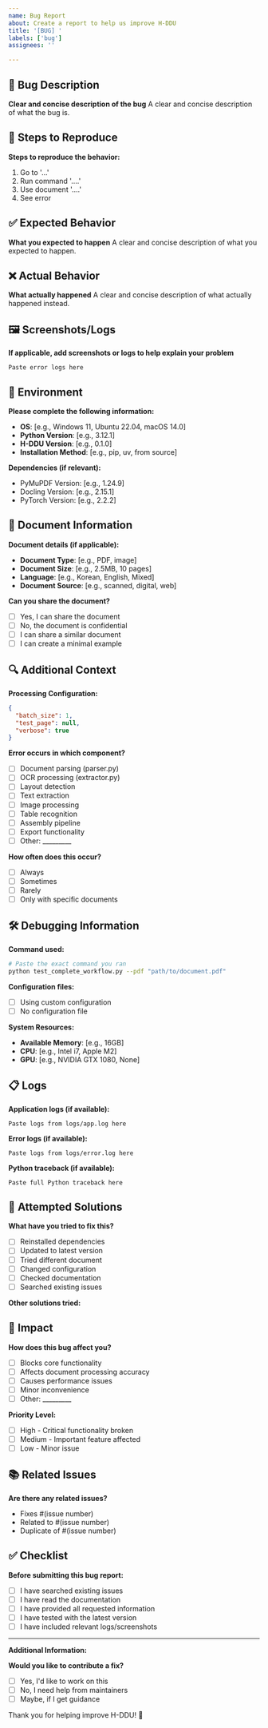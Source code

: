 ```yaml
---
name: Bug Report
about: Create a report to help us improve H-DDU
title: '[BUG] '
labels: ['bug']
assignees: ''

---
```


## 🐛 Bug Description

**Clear and concise description of the bug**
A clear and concise description of what the bug is.

## 🔄 Steps to Reproduce

**Steps to reproduce the behavior:**
1. Go to '...'
2. Run command '....'
3. Use document '....'
4. See error

## ✅ Expected Behavior

**What you expected to happen**
A clear and concise description of what you expected to happen.

## ❌ Actual Behavior

**What actually happened**
A clear and concise description of what actually happened instead.

## 🖼️ Screenshots/Logs

**If applicable, add screenshots or logs to help explain your problem**
```
Paste error logs here
```

## 🔧 Environment

**Please complete the following information:**
- **OS**: [e.g., Windows 11, Ubuntu 22.04, macOS 14.0]
- **Python Version**: [e.g., 3.12.1]
- **H-DDU Version**: [e.g., 0.1.0]
- **Installation Method**: [e.g., pip, uv, from source]

**Dependencies (if relevant):**
- PyMuPDF Version: [e.g., 1.24.9]
- Docling Version: [e.g., 2.15.1]
- PyTorch Version: [e.g., 2.2.2]

## 📄 Document Information

**Document details (if applicable):**
- **Document Type**: [e.g., PDF, image]
- **Document Size**: [e.g., 2.5MB, 10 pages]
- **Language**: [e.g., Korean, English, Mixed]
- **Document Source**: [e.g., scanned, digital, web]

**Can you share the document?**
- [ ] Yes, I can share the document
- [ ] No, the document is confidential
- [ ] I can share a similar document
- [ ] I can create a minimal example

## 🔍 Additional Context

**Processing Configuration:**
```json
{
  "batch_size": 1,
  "test_page": null,
  "verbose": true
}
```

**Error occurs in which component?**
- [ ] Document parsing (parser.py)
- [ ] OCR processing (extractor.py)
- [ ] Layout detection
- [ ] Text extraction
- [ ] Image processing
- [ ] Table recognition
- [ ] Assembly pipeline
- [ ] Export functionality
- [ ] Other: _________

**How often does this occur?**
- [ ] Always
- [ ] Sometimes
- [ ] Rarely
- [ ] Only with specific documents

## 🛠️ Debugging Information

**Command used:**
```bash
# Paste the exact command you ran
python test_complete_workflow.py --pdf "path/to/document.pdf"
```

**Configuration files:**
- [ ] Using custom configuration
- [ ] No configuration file

**System Resources:**
- **Available Memory**: [e.g., 16GB]
- **CPU**: [e.g., Intel i7, Apple M2]
- **GPU**: [e.g., NVIDIA GTX 1080, None]

## 📋 Logs

**Application logs (if available):**
```
Paste logs from logs/app.log here
```

**Error logs (if available):**
```
Paste logs from logs/error.log here
```

**Python traceback (if available):**
```
Paste full Python traceback here
```

## 🧪 Attempted Solutions

**What have you tried to fix this?**
- [ ] Reinstalled dependencies
- [ ] Updated to latest version
- [ ] Tried different document
- [ ] Changed configuration
- [ ] Checked documentation
- [ ] Searched existing issues

**Other solutions tried:**
<!-- Describe any other solutions you've attempted -->

## 🎯 Impact

**How does this bug affect you?**
- [ ] Blocks core functionality
- [ ] Affects document processing accuracy
- [ ] Causes performance issues
- [ ] Minor inconvenience
- [ ] Other: _________

**Priority Level:**
- [ ] High - Critical functionality broken
- [ ] Medium - Important feature affected
- [ ] Low - Minor issue

## 📚 Related Issues

**Are there any related issues?**
- Fixes #(issue number)
- Related to #(issue number)
- Duplicate of #(issue number)

## ✅ Checklist

**Before submitting this bug report:**
- [ ] I have searched existing issues
- [ ] I have read the documentation
- [ ] I have provided all requested information
- [ ] I have tested with the latest version
- [ ] I have included relevant logs/screenshots

---

**Additional Information:**
<!-- Add any other context about the problem here -->

**Would you like to contribute a fix?**
- [ ] Yes, I'd like to work on this
- [ ] No, I need help from maintainers
- [ ] Maybe, if I get guidance

Thank you for helping improve H-DDU! 🚀